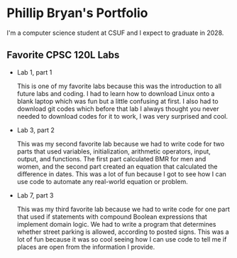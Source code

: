 # Phillip Bryan's Portfolio

I'm a computer science student at CSUF and I expect to graduate in 2028.

## Favorite CPSC 120L Labs
* Lab 1, part 1
  
    This is one of my favorite labs because this was the introduction to all future labs and coding. I had to learn how to download Linux onto a blank laptop which was fun but a little confusing at first. I also had to download git codes which before that lab I always thought you never needed to download codes for it to work, I was very surprised and cool.

* Lab 3, part 2

    This was my second favorite lab because we had to write code for two parts that used variables, initialization, arithmetic operators, input, output, and functions. The first part calculated BMR for men and women, and the second part created an equation that calculated the difference in dates. This was a lot of fun because I got to see how I can use code to automate any real-world equation or problem.

* Lab 7, part 3

  This was my third favorite lab because we had to write code for one part that used if statements with compound Boolean expressions that implement domain logic. We had to write a program that determines whether street parking is allowed, according to posted signs. This was a lot of fun because it was so cool seeing how I can use code to tell me if places are open from the information I provide.
